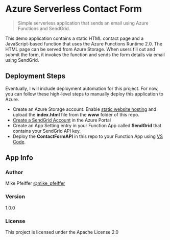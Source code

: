 # Azure Serverless Contact Form

> Simple serverless application that sends an email using Azure Functions and SendGrid.

This demo application contains a static HTML contact page and a JavaScript-based function that uses the Azure Functions Runtime 2.0. The HTML page can be served from Azure Storage. When users fill out and submit the form, it invokes the function and sends the form details via email using SendGrid.

## Deployment Steps

Eventually, I will include deployment automation for this project. For now, you can follow these high-level steps to manually deploy this application to Azure.

* Create an Azure Storage account. Enable [static website hosting](https://docs.microsoft.com/en-us/azure/storage/blobs/storage-blob-static-website) and upload the **index.html** file from the **www** folder of this repo.
* [Create a SendGrid Account](https://docs.microsoft.com/en-us/azure/sendgrid-dotnet-how-to-send-email#create-a-sendgrid-account) in the Azure Portal
* Create an App Setting entry in your Function App called **SendGrid** that contains your SendGrid API key.
* Deploy the **ContactFormAPI** in this repo to your Function App using [VS Code](https://code.visualstudio.com/tutorials/functions-extension/getting-started).

## App Info

### Author

Mike Pfeiffer
[@mike_pfeiffer](https://twitter.com/mike_pfeiffer)

### Version

1.0.0

### License

This project is licensed under the Apache License 2.0

